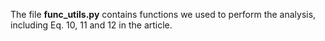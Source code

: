 The file **func_utils.py** contains functions we used to perform the analysis, including Eq. 10, 11 and 12 in the article.
